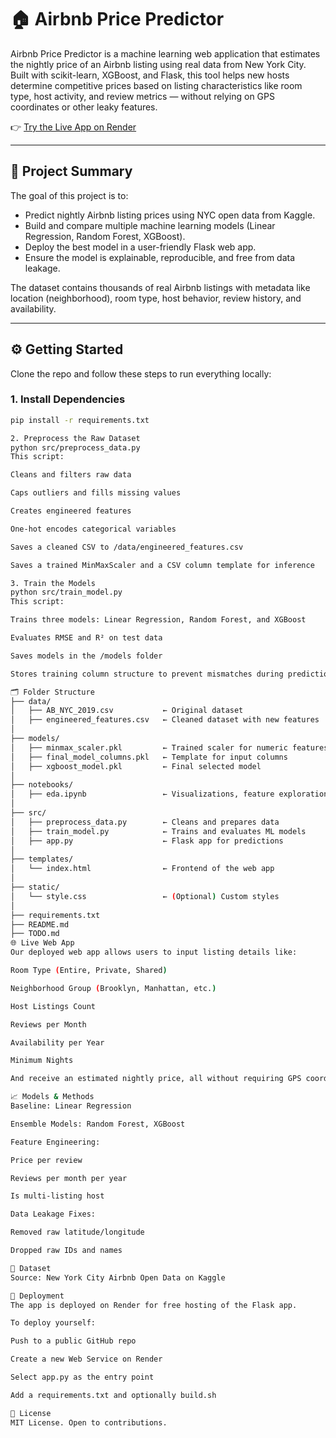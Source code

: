# 🏠 Airbnb Price Predictor

Airbnb Price Predictor is a machine learning web application that estimates the nightly price of an Airbnb listing using real data from New York City. Built with scikit-learn, XGBoost, and Flask, this tool helps new hosts determine competitive prices based on listing characteristics like room type, host activity, and review metrics — without relying on GPS coordinates or other leaky features.

👉 [Try the Live App on Render](https://airbnb-price-predictor-csyh.onrender.com)

---

## 📌 Project Summary

The goal of this project is to:

- Predict nightly Airbnb listing prices using NYC open data from Kaggle.
- Build and compare multiple machine learning models (Linear Regression, Random Forest, XGBoost).
- Deploy the best model in a user-friendly Flask web app.
- Ensure the model is explainable, reproducible, and free from data leakage.

The dataset contains thousands of real Airbnb listings with metadata like location (neighborhood), room type, host behavior, review history, and availability.

---

## ⚙️ Getting Started

Clone the repo and follow these steps to run everything locally:

### 1. Install Dependencies

```bash
pip install -r requirements.txt

2. Preprocess the Raw Dataset
python src/preprocess_data.py
This script:

Cleans and filters raw data

Caps outliers and fills missing values

Creates engineered features

One-hot encodes categorical variables

Saves a cleaned CSV to /data/engineered_features.csv

Saves a trained MinMaxScaler and a CSV column template for inference

3. Train the Models
python src/train_model.py
This script:

Trains three models: Linear Regression, Random Forest, and XGBoost

Evaluates RMSE and R² on test data

Saves models in the /models folder

Stores training column structure to prevent mismatches during prediction

🗂 Folder Structure
├── data/
│   ├── AB_NYC_2019.csv           ← Original dataset
│   ├── engineered_features.csv   ← Cleaned dataset with new features
│
├── models/
│   ├── minmax_scaler.pkl         ← Trained scaler for numeric features
│   ├── final_model_columns.pkl   ← Template for input columns
│   ├── xgboost_model.pkl         ← Final selected model
│
├── notebooks/
│   ├── eda.ipynb                 ← Visualizations, feature exploration
│
├── src/
│   ├── preprocess_data.py        ← Cleans and prepares data
│   ├── train_model.py            ← Trains and evaluates ML models
│   ├── app.py                    ← Flask app for predictions
│
├── templates/
│   └── index.html                ← Frontend of the web app
│
├── static/
│   └── style.css                 ← (Optional) Custom styles
│
├── requirements.txt
├── README.md
├── TODO.md
🌐 Live Web App
Our deployed web app allows users to input listing details like:

Room Type (Entire, Private, Shared)

Neighborhood Group (Brooklyn, Manhattan, etc.)

Host Listings Count

Reviews per Month

Availability per Year

Minimum Nights

And receive an estimated nightly price, all without requiring GPS coordinates.

📈 Models & Methods
Baseline: Linear Regression

Ensemble Models: Random Forest, XGBoost

Feature Engineering:

Price per review

Reviews per month per year

Is multi-listing host

Data Leakage Fixes:

Removed raw latitude/longitude

Dropped raw IDs and names

📎 Dataset
Source: New York City Airbnb Open Data on Kaggle

🚀 Deployment
The app is deployed on Render for free hosting of the Flask app.

To deploy yourself:

Push to a public GitHub repo

Create a new Web Service on Render

Select app.py as the entry point

Add a requirements.txt and optionally build.sh

📜 License
MIT License. Open to contributions.
